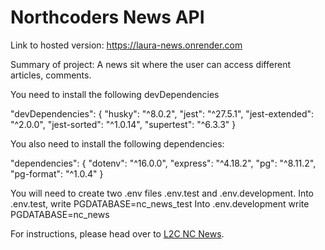 # Northcoders News API

Link to hosted version: https://laura-news.onrender.com

Summary of project: A news sit where the user can access different articles, comments. 

You need to install the following devDependencies

"devDependencies": {
    "husky": "^8.0.2",
    "jest": "^27.5.1",
    "jest-extended": "^2.0.0",
    "jest-sorted": "^1.0.14",
    "supertest": "^6.3.3"
}

You also need to install the following dependencies: 

"dependencies": {
    "dotenv": "^16.0.0",
    "express": "^4.18.2",
    "pg": "^8.11.2",
    "pg-format": "^1.0.4"
  }


You will need to create two .env files .env.test and .env.development. 
Into .env.test, write PGDATABASE=nc_news_test
Into .env.development write PGDATABASE=nc_news


For instructions, please head over to [L2C NC News](https://l2c.northcoders.com/courses/be/nc-news).
